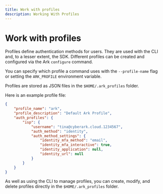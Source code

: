 ```yaml
---
title: Work with profiles
description: Working With Profiles
---
```


# Work with profiles
Profiles define authentication methods for users. They are used with the CLI and, to a lesser extent, the SDK. Different profiles can be created and configured via the Ark `configure` command.

You can specify which profile a command uses with the `--profile-name` flag or setting the `ARK_PROFILE` environment variable.

Profiles are stored as JSON files in the `$HOME/.ark_profiles` folder.

Here is an example profile file:

``` json
{
    "profile_name": "ark",
    "profile_description": "Default Ark Profile",
    "auth_profiles": {
        "isp": {
            "username": "tina@cyberark.cloud.1234567",
            "auth_method": "identity",
            "auth_method_settings": {
                "identity_mfa_method": "email",
                "identity_mfa_interactive": true,
                "identity_application": null,
                "identity_url": null
            }
        }
    }
}
```

As well as using the CLI to manage profiles, you can create, modify, and delete profiles directly in the `$HOME/.ark_profiles` folder.